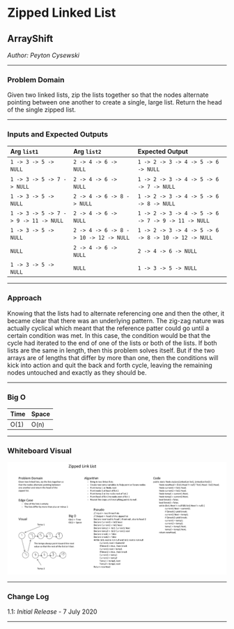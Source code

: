 # Zipped Linked List

## ArrayShift
*Author: Peyton Cysewski*

---

### Problem Domain

Given two linked lists, zip the lists together so that the nodes alternate pointing between one another to create a single, large list. Return the head of the single zipped list.

---

### Inputs and Expected Outputs

| Arg ```list1``` | Arg ```list2``` | Expected Output |
| :----------- | :----------- | :----------- |
| ```1 -> 3 -> 5 -> NULL``` | ```2 -> 4 -> 6 -> NULL``` | ```1 -> 2 -> 3 -> 4 -> 5 -> 6 -> NULL``` |
| ```1 -> 3 -> 5 -> 7 -> NULL``` | ```2 -> 4 -> 6 -> NULL``` | ```1 -> 2 -> 3 -> 4 -> 5 -> 6 -> 7 -> NULL``` |
| ```1 -> 3 -> 5 -> NULL``` | ```2 -> 4 -> 6 -> 8 -> NULL``` | ```1 -> 2 -> 3 -> 4 -> 5 -> 6 -> 8 -> NULL``` |
| ```1 -> 3 -> 5 -> 7 -> 9 -> 11 -> NULL``` | ```2 -> 4 -> 6 -> NULL``` | ```1 -> 2 -> 3 -> 4 -> 5 -> 6 -> 7 -> 9 -> 11 -> NULL``` |
| ```1 -> 3 -> 5 -> NULL``` | ```2 -> 4 -> 6 -> 8 -> 10 -> 12 -> NULL``` | ```1 -> 2 -> 3 -> 4 -> 5 -> 6 -> 8 -> 10 -> 12 -> NULL``` |
| ```NULL``` | ```2 -> 4 -> 6 -> NULL``` | ```2 -> 4 -> 6 -> NULL``` |
| ```1 -> 3 -> 5 -> NULL``` | ```NULL``` | ```1 -> 3 -> 5 -> NULL``` |

---

### Approach
Knowing that the lists had to alternate referencing one and then the other, it became clear that there was an underlying pattern. The zig-zag nature was actually cyclical which meant that the reference patter could go until a certain condition was met. In this case, the condition would be that the cycle had iterated to the end of one of the lists or both of the lists. If both lists are the same in length, then this problem solves itself. But if the two arrays are of lengths that differ by more than one, then the conditions will kick into action and quit the back and forth cycle, leaving the remaining nodes untouched and exactly as they should be.

---


### Big O

| Time | Space |
| :----------- | :----------- |
| O(1) | O(n) |


---


### Whiteboard Visual
![Zipped Linked List Whiteboard](./assets/ZippedListWhiteboard.png)


---

### Change Log
1.1: *Initial Release* - 7 July 2020  

---